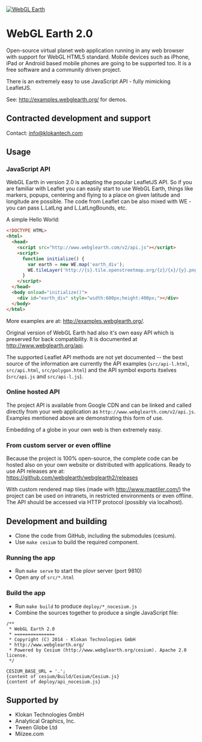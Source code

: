 [![WebGL Earth](https://cloud.githubusercontent.com/assets/59284/3467435/90001280-0290-11e4-9d6f-04fa4479cea0.png)](http://www.webglearth.com/)

# WebGL Earth 2.0

Open-source virtual planet web application running in any web browser with support for WebGL HTML5 standard. Mobile devices such as iPhone, iPad or Android based mobile phones are going to be supported too. It is a free software and a community driven project.

There is an extremely easy to use JavaScript API - fully mimicking LeafletJS.

See: http://examples.webglearth.org/ for demos.

## Contracted development and support

Contact: info@klokantech.com

## Usage

### JavaScript API

WebGL Earth in version 2.0 is adapting the popular LeafletJS API. So if you are familiar with Leaflet you can easily start to use WebGL Earth, things like markers, popups, centering and flying to a place on given latitude and longitude are possible. The code from Leaflet can be also mixed with WE - you can pass L.LatLng and L.LatLngBounds, etc.

A simple Hello World:

```html
<!DOCTYPE HTML>
<html>
  <head>
    <script src="http://www.webglearth.com/v2/api.js"></script>
    <script>
      function initialize() {
        var earth = new WE.map('earth_div');
        WE.tileLayer('http://{s}.tile.openstreetmap.org/{z}/{x}/{y}.png').addTo(earth);
      }
    </script>
  </head>
  <body onload="initialize()">
    <div id="earth_div" style="width:600px;height:400px;"></div>
  </body>
</html>
```
More examples are at: http://examples.webglearth.org/.

Original version of WebGL Earth had also it's own easy API which is preserved for back compatibility.
It is documented at http://www.webglearth.org/api.

The supported Leaflet API methods are not yet documented -- the best source of the information are currently the API examples (`src/api-l.html`, `src/api.html`, `src/polygon.html`) and the API symbol exports itselves (`src/api.js` and `src/api-l.js`).

### Online hosted API

The project API is available from Google CDN and can be linked and called directly from your web application as `http://www.webglearth.com/v2/api.js`. Examples mentioned above are demonstrating this form of use.

Embedding of a globe in your own web is then extremely easy.

### From custom server or even offline

Because the project is 100% open-source, the complete code can be hosted also on your own website or distributed with applications. Ready to use API releases are at: https://github.com/webglearth/webglearth2/releases

With custom rendered map tiles (made with http://www.maptiler.com/) the project can be used on intranets, in restricted environments or even offline. The API should be accessed via HTTP protocol (possibly via localhost).


## Development and building

* Clone the code from GitHub, including the submodules (cesium).
* Use `make cesium` to build the required component.

### Running the app
* Run `make serve` to start the plovr server (port 9810)
* Open any of `src/*.html`

### Build the app
* Run `make build` to produce `deploy/*_nocesium.js`
* Combine the sources together to produce a single JavaScript file:

```
/**
 * WebGL Earth 2.0
 * ===============
 * Copyright (C) 2014 - Klokan Technologies GmbH
 * http://www.webglearth.org/
 * Powered by Cesium (http://www.webglearth.org/cesium). Apache 2.0 license.
 */

CESIUM_BASE_URL = '.';
{content of cesium/Build/Cesium/Cesium.js}
{content of deploy/api_nocesium.js}
```

## Supported by

- Klokan Technologies GmbH
- Analytical Graphics, Inc.
- Tween Globe Ltd
- Miizee.com
